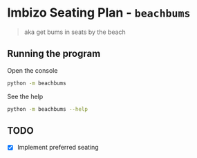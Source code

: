 # Imbizo Seating Plan - `beachbums`

> aka get bums in seats by the beach

## Running the program

Open the console

```bash
python -m beachbums
```

See the help

```bash
python -m beachbums --help
```

## TODO

- [X] Implement preferred seating
